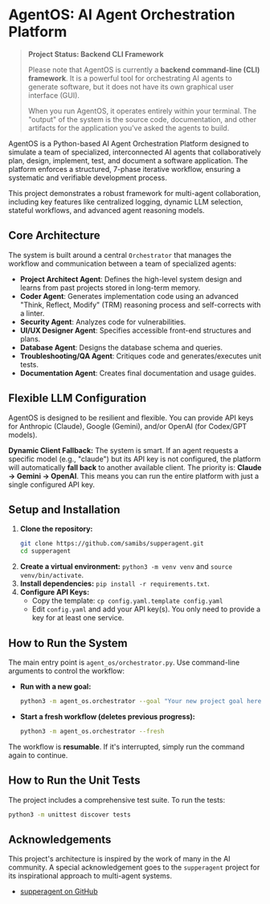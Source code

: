 # AgentOS: AI Agent Orchestration Platform

> **Project Status: Backend CLI Framework**
>
> Please note that AgentOS is currently a **backend command-line (CLI) framework**. It is a powerful tool for orchestrating AI agents to generate software, but it does not have its own graphical user interface (GUI).
>
> When you run AgentOS, it operates entirely within your terminal. The "output" of the system is the source code, documentation, and other artifacts for the application you've asked the agents to build.

AgentOS is a Python-based AI Agent Orchestration Platform designed to simulate a team of specialized, interconnected AI agents that collaboratively plan, design, implement, test, and document a software application. The platform enforces a structured, 7-phase iterative workflow, ensuring a systematic and verifiable development process.

This project demonstrates a robust framework for multi-agent collaboration, including key features like centralized logging, dynamic LLM selection, stateful workflows, and advanced agent reasoning models.

## Core Architecture

The system is built around a central `Orchestrator` that manages the workflow and communication between a team of specialized agents:

-   **Project Architect Agent**: Defines the high-level system design and learns from past projects stored in long-term memory.
-   **Coder Agent**: Generates implementation code using an advanced "Think, Reflect, Modify" (TRM) reasoning process and self-corrects with a linter.
-   **Security Agent**: Analyzes code for vulnerabilities.
-   **UI/UX Designer Agent**: Specifies accessible front-end structures and plans.
-   **Database Agent**: Designs the database schema and queries.
-   **Troubleshooting/QA Agent**: Critiques code and generates/executes unit tests.
-   **Documentation Agent**: Creates final documentation and usage guides.

## Flexible LLM Configuration

AgentOS is designed to be resilient and flexible. You can provide API keys for Anthropic (Claude), Google (Gemini), and/or OpenAI (for Codex/GPT models).

**Dynamic Client Fallback:**
The system is smart. If an agent requests a specific model (e.g., "claude") but its API key is not configured, the platform will automatically **fall back** to another available client. The priority is: **Claude -> Gemini -> OpenAI**. This means you can run the entire platform with just a single configured API key.

## Setup and Installation

1.  **Clone the repository:**
    ```bash
    git clone https://github.com/samibs/supperagent.git
    cd supperagent
    ```
2.  **Create a virtual environment:** `python3 -m venv venv` and `source venv/bin/activate`.
3.  **Install dependencies:** `pip install -r requirements.txt`.
4.  **Configure API Keys:**
    *   Copy the template: `cp config.yaml.template config.yaml`
    *   Edit `config.yaml` and add your API key(s). You only need to provide a key for at least one service.

## How to Run the System

The main entry point is `agent_os/orchestrator.py`. Use command-line arguments to control the workflow:

-   **Run with a new goal:**
    ```bash
    python3 -m agent_os.orchestrator --goal "Your new project goal here"
    ```
-   **Start a fresh workflow (deletes previous progress):**
    ```bash
    python3 -m agent_os.orchestrator --fresh
    ```

The workflow is **resumable**. If it's interrupted, simply run the command again to continue.

## How to Run the Unit Tests

The project includes a comprehensive test suite. To run the tests:

```bash
python3 -m unittest discover tests
```

## Acknowledgements

This project's architecture is inspired by the work of many in the AI community. A special acknowledgement goes to the `supperagent` project for its inspirational approach to multi-agent systems.

-   [supperagent on GitHub](https://github.com/samibs/supperagent)